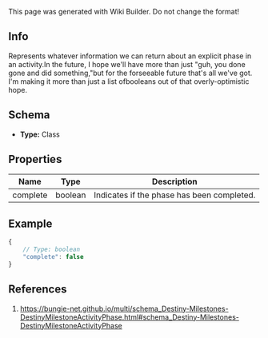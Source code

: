 <span class="wiki-builder">This page was generated with Wiki Builder. Do not change the format!</span>

## Info
Represents whatever information we can return about an explicit phase in an activity.In the future, I hope we'll have more than just &quot;guh, you done gone and did something,&quot;but for the forseeable future that's all we've got.  I'm making it more than just a list ofbooleans out of that overly-optimistic hope.

## Schema
* **Type:** Class

## Properties
Name | Type | Description
---- | ---- | -----------
complete | boolean | Indicates if the phase has been completed.

## Example
```javascript
{
    // Type: boolean
    "complete": false
}

```

## References
1. https://bungie-net.github.io/multi/schema_Destiny-Milestones-DestinyMilestoneActivityPhase.html#schema_Destiny-Milestones-DestinyMilestoneActivityPhase

